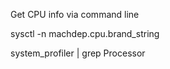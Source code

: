Get CPU info via command line

sysctl -n machdep.cpu.brand_string

system_profiler | grep Processor

